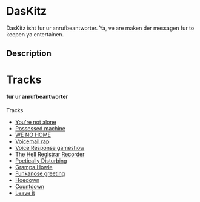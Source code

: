 # DasKitz
DasKitz isht fur ur anrufbeantworter. Ya, ve are maken der messagen fur to keepen ya entertainen.

<!-- {$gd_track_artwork_url} -->

### <!-- {$gd_track_title} -->

#### <!-- {$gd_track_user} -->

## Description

<!-- {$gd_track_artwork_url} -->

<!-- {$gd_track_description} -->

<!-- {$gd_track_genre} -->

# Tracks <!-- {$gd_info} -->

<!-- {$gd_help_ribbon} -->

#### fur ur anrufbeantworter

Tracks <!-- {$gd_selector_tracks} -->
- [You're not alone](https://soundcloud.com/ugotsta/youre-not-alone)
- [Possessed machine](https://soundcloud.com/ugotsta/possessed-machine)
- [WE NO HOME](https://soundcloud.com/ugotsta/we-no-home)
- [Voicemail rap](https://soundcloud.com/ugotsta/voicemail-rap)
- [Voice Response gameshow](https://soundcloud.com/ugotsta/voice-response-gameshow)
- [The Hell Registrar Recorder](https://soundcloud.com/ugotsta/the-hell-registrar-recorder)
- [Poetically Disturbing](https://soundcloud.com/ugotsta/poetically-disturbing)
- [Grampa Howie](https://soundcloud.com/ugotsta/grampa-howie)
- [Funkanose greeting](https://soundcloud.com/ugotsta/funkanose-greeting)
- [Hoedown](https://soundcloud.com/ugotsta/hoedown)
- [Countdown](https://soundcloud.com/ugotsta/countdown)
- [Leave it](https://soundcloud.com/ugotsta/leave-it)

<!-- {$gd_slider_volume="1,0,1,0.01"} -->

<!-- {$gd_toc=} -->

<!-- {$gd_hide} -->
